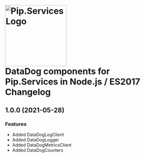 # <img src="https://uploads-ssl.webflow.com/5ea5d3315186cf5ec60c3ee4/5edf1c94ce4c859f2b188094_logo.svg" alt="Pip.Services Logo" width="200"> <br/> DataDog components for Pip.Services in Node.js / ES2017 Changelog

## <a name="1.0.0"></a> 1.0.0 (2021-05-28) 

### Features
* Added DataDogLogClient
* Added DataDogLogger
* Added DataDogMetricsClient
* Added DataDogCounters
